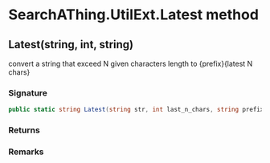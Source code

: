 # SearchAThing.UtilExt.Latest method
## Latest(string, int, string)
convert a string that exceed N given characters length to {prefix}{latest N chars}

### Signature
```csharp
public static string Latest(string str, int last_n_chars, string prefix_if_exceed = "...")
```
### Returns

### Remarks

